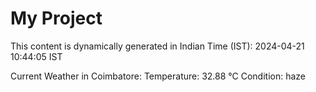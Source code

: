 # My Project

This content is dynamically generated in Indian Time (IST): 2024-04-21 10:44:05 IST


Current Weather in Coimbatore:
Temperature: 32.88 °C
Condition: haze
